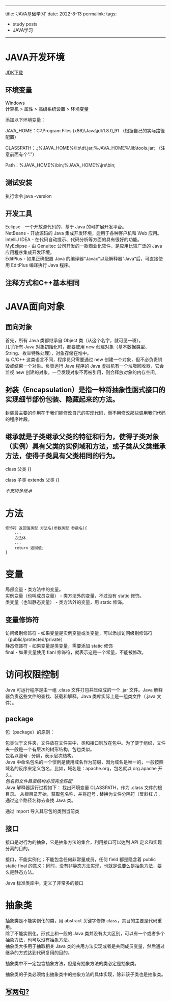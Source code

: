 
---
title: 'JAVA基础学习'
date: 2022-8-13
permalink: 
tags:
  - study posts
  - JAVA学习    

---

# JAVA开发环境     
[JDK下载](https://www.oracle.com/java/technologies/downloads/#java8)       

## 环境变量    
Windows    
计算机 > 属性 > 高级系统设置 > 环境变量    

添加以下环境变量：    

JAVA_HOME：C:\Program Files (x86)\Java\jdk1.8.0_91 （根据自己的实际路径配置）    

CLASSPATH：.;%JAVA_HOME%\lib\dt.jar;%JAVA_HOME%\lib\tools.jar; （注意前面有个"."）    

Path：%JAVA_HOME%\bin;%JAVA_HOME%\jre\bin;    

## 测试安装    
执行命令 java -version     

## 开发工具    
Eclipse - 一个开放源代码的、基于 Java 的可扩展开发平台。    
NetBeans - 开放源码的 Java 集成开发环境，适用于各种客户机和 Web 应用。    
IntelliJ IDEA - 在代码自动提示、代码分析等方面的具有很好的功能。    
MyEclipse - 由 Genuitec 公司开发的一款商业化软件，是应用比较广泛的 Java 应用程序集成开发环境。     
EditPlus - 如果正确配置 Java 的编译器“Javac”以及解释器“Java”后，可直接使用 EditPlus 编译执行 Java 程序。    

## 注释方式和C++基本相同     


# JAVA面向对象    

## 面向对象    
首先，所有 Java 类都继承自 Object 类（从这个名字，就可见一斑）。    
几乎所有 Java 对象初始化时，都要使用 new 创建对象（基本数据类型、String、枚举特殊处理），对象存储在堆中。    
与 C/C++ 这类语言不同，程序员只需要通过 new 创建一个对象，但不必负责销毁或结束一个对象。负责运行 Java 程序的 Java 虚拟机有一个垃圾回收器，它会监视 new 创建的对象，一旦发现对象不再被引用，则会释放对象的内存空间。      

## 封装（Encapsulation）是指一种将抽象性函式接口的实现细节部份包装、隐藏起来的方法。     

封装最主要的作用在于我们能修改自己的实现代码，而不用修改那些调用我们代码的程序片段。     


## 继承就是子类继承父类的特征和行为，使得子类对象（实例）具有父类的实例域和方法，或子类从父类继承方法，使得子类具有父类相同的行为。     
class 父类 {}    

class 子类 extends 父类 {}    

*不支持多继承*    

# 方法    
```
修饰符 返回值类型 方法名(参数类型 参数名){    
    ...    
    方法体    
    ...    
    return 返回值;    
}    
```   

# 变量   
局部变量 - 类方法中的变量。    
实例变量（也叫成员变量） - 类方法外的变量，不过没有 static 修饰。    
类变量（也叫静态变量） - 类方法外的变量，用 static 修饰。    

## 变量修饰符   
访问级别修饰符 - 如果变量是实例变量或类变量，可以添加访问级别修饰符（public/protected/private）    
静态修饰符 - 如果变量是类变量，需要添加 static 修饰    
final - 如果变量使用 fianl 修饰符，就表示这是一个常量，不能被修改。     

# 访问权限控制    
Java 可运行程序是由一组 .class 文件打包并压缩成的一个 .jar 文件。Java 解释器负责这些文件的查找、装载和解释。Java 类库实际上是一组类文件（.java 文件）。    


## package    
包（package）的原则：

包类似于文件夹，文件放在文件夹中，类和接口则放在包中。为了便于组织，文件夹一般是一个有层次的树形结构，包也类似。    
包名以逗号 . 分隔，表示层次结构。    
Java 中命名包名的一个惯例是使用域名作为前缀，因为域名是唯一的，一般按照域名的反序来定义包名，比如，域名是：apache.org，包名就以 org.apache 开头。   
*包名和文件目录结构必须完全匹配*    
Java 解释器运行过程如下：
找出环境变量 CLASSPATH，作为 .class 文件的根目录。
从根目录开始，获取包名称，并将逗号 . 替换为文件分隔符（反斜杠 /），通过这个路径名称去查找 Java 类。      

通过 import 导入其它包的类到当前类     

## 接口    
接口是对行为的抽象，它是抽象方法的集合，利用接口可以达到 API 定义和实现分离的目的。     


接口，不能实例化；不能包含任何非常量成员，任何 field 都是隐含着 public static final 的意义；同时，没有非静态方法实现，也就是说要么是抽象方法，要么是静态方法。       

Java 标准类库中，定义了非常多的接口    


# 抽象类    
抽象类是不能实例化的类，用 abstract 关键字修饰 class，其目的主要是代码重用。    
除了不能实例化，形式上和一般的 Java 类并没有太大区别，可以有一个或者多个抽象方法，也可以没有抽象方法。    
抽象类大多用于抽取相关 Java 类的共用方法实现或者是共同成员变量，然后通过继承的方式达到代码复用的目的。   

抽象类中不一定包含抽象方法，但是有抽象方法的类必定是抽象类。    


抽象类的子类必须给出抽象类中的抽象方法的具体实现，除非该子类也是抽象类。     


## [写两句?](https://github.com/HEA1OR/HEA1OR.github.io/tree/master/_posts)





